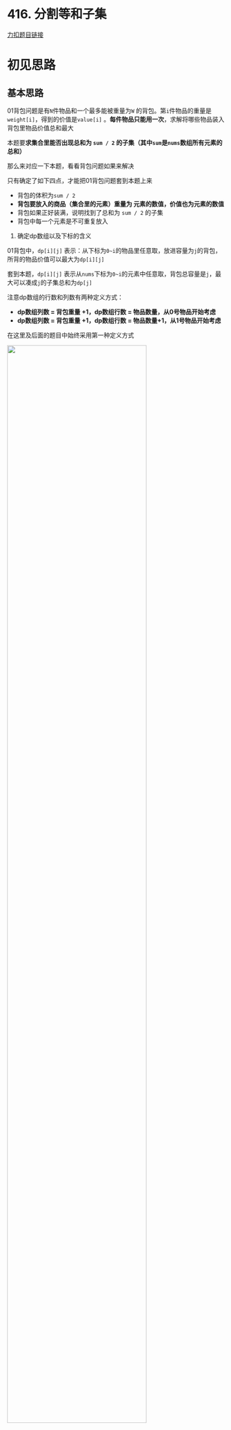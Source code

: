 # 416. 分割等和子集

[力扣题目链接](https://leetcode-cn.com/problems/partition-equal-subset-sum/)


# 初见思路

## 基本思路

01背包问题是有`N`件物品和一个最多能被重量为`W` 的背包。第`i`件物品的重量是`weight[i]`，得到的价值是`value[i]` 。<strong>每件物品只能用一次</strong>，求解将哪些物品装入背包里物品价值总和最大

本题要<strong>求集合里能否出现总和为 `sum / 2` 的子集（其中`sum`是`nums`数组所有元素的总和）</strong>

那么来对应一下本题，看看背包问题如果来解决

只有确定了如下四点，才能把01背包问题套到本题上来

- 背包的体积为`sum / 2`
- <strong>背包要放入的商品（集合里的元素）重量为 元素的数值，价值也为元素的数值</strong>
- 背包如果正好装满，说明找到了总和为 `sum / 2` 的子集
- 背包中每一个元素是不可重复放入

1. 确定dp数组以及下标的含义

01背包中，`dp[i][j]` 表示：从下标为`0~i`的物品里任意取，放进容量为`j`的背包，所背的物品价值可以最大为`dp[i][j]`

套到本题，`dp[i][j]` 表示从`nums`下标为`0~i`的元素中任意取，背包总容量是`j`，最大可以凑成`j`的子集总和为`dp[j]`

注意dp数组的行数和列数有两种定义方式：

- <strong>dp数组列数 $=$ 背包重量 $+ 1$，dp数组行数 $=$ 物品数量，从$0$号物品开始考虑</strong>
- <strong>dp数组列数 $=$ 背包重量 $+ 1$，dp数组行数 $=$ 物品数量$+ 1$，从$1$号物品开始考虑</strong>

在这里及后面的题目中始终采用第一种定义方式

<img src="../Pictures/416. 分割等和子集.png" width="80%"/>

```java
int subSum = sum / 2;//背包容量
int[][] dp = new int[nums.length][subSum + 1];
```

2. 确定递推公式

01背包中，`dp[i][j]` 表示：从下标为`0~i`的物品里任意取，放进容量为`j`的背包，所背的物品价值可以最大为`dp[i][j]`

那么可以有两个方向推出来`dp[i][j]`：

- <strong>不放物品`i`</strong>：由`dp[i - 1][j]`推出，即背包容量为`j`，里面不放物品`i`的最大价值，此时`dp[i][j]`就是`dp[i - 1][j]`。(其实就是<strong>当物品`i`的重量 $>$ 背包`j`的重量时，物品`i`无法放进背包中，所以被背包内的价值依然和前面相同</strong>）
- <strong>放物品`i`</strong>：由`dp[i - 1][j - weight[i]]`推出，`dp[i - 1][j - weight[i]]` 为背包容量为`j - weight[i]`的时候不放物品`i`的最大价值，那么`dp[i - 1][j - weight[i]] + value[i]` （`value[i]`是物品`i`的价值），就是背包放物品`i`得到的最大价值

因此01背包的递推公式为：`dp[i][j] = max(dp[i - 1][j], dp[i - 1][j - weight[i]] + value[i])`

本题，<strong>相当于背包里放入数值，那么物品`i`的重量是`nums[i]`，其价值也是`nums[i]`</strong>

所以递推公式：`dp[i][j] = max(dp[i - 1][j], dp[i - 1][j - nums[i]] + nums[i]);`

3. dp数组如何初始化

从`dp[i][j]`的定义出发，

- <strong>如果背包容量`j`为`0`的话，即`dp[i][0]`，无论是选取哪些物品，背包价值总和一定为`0`</strong>

<img src="../Pictures/416. 分割等和子集02.png" width="80%"/>

对于上述初始化，由于`int`数组元素初始值为`0`，可以省略

- 从递推公式`dp[i][j] = max(dp[i - 1][j], dp[i - 1][j - nums[i]] + nums[i]);`可以看出，`i` 是由 `i-1` 推导出来，那么`i`为`0`的时候就一定要初始化，即<strong>`dp[0][j]`（存放编号`0`的物品的时候，各个容量的背包所能存放的最大价值）必须被初始化</strong>
	- <strong>当 `j < weight[0]`的时候，`dp[0][j]` 应该是 `0`，因为背包容量比编号`0`的物品重量还小</strong>
	- <strong>当`j >= weight[0]`时，`dp[0][j]` 应该是`value[0]`，因为背包容量放足够放编号`0`物品</strong>

<img src="../Pictures/416. 分割等和子集03.png" width="80%"/>

```java
//初始化第0列全为0（省略）
for (int j = nums[0]; j <= subSum; j++){//初始化第0行
    dp[0][j] = nums[0];
}
```

- 对于其他元素，
	- 如果题目给的价值都是正整数那么非`0`下标都初始化为`0`就可以了，
	- 如果题目给的价值有负数，那么非`0`下标就要初始化为负无穷，这样才能<strong>让dp数组在递归公式的过程中取的最大的价值，而不是被初始值覆盖了</strong>

4. 确定遍历顺序

有两个遍历的维度：物品与背包重量，从递推公式`dp[i][j] = max(dp[i - 1][j], dp[i - 1][j - nums[i]] + nums[i]);`中可以看出，<strong>`dp[i][j]`是靠`dp[i-1][j]`和`dp[i - 1][j - weight[i]]`推导出来的，`dp[i-1][j]`和`dp[i - 1][j - weight[i]]` 都在`dp[i][j]`的左上角方向（包括正上方向）</strong>，因此两种遍历方式

- 先遍历物品，再遍历背包重量
- 先遍历背包重量，再遍历物品

都是可以的

由于先遍历物品，再遍历背包这个顺序更好理解，在这里及后面的题目中始终采用第一种遍历方式

```java
for (int i = 1; i < nums.length; i++){//遍历物品
    for (int j = 1; j <= subSum; j++){//遍历背包容量
        if (j < nums[i]){//背包容量不能容纳nums[i]，不选编号i的商品
            dp[i][j] = dp[i - 1][j];
        } else {//背包容量可以容纳nums[i]，选编号i的商品
            dp[i][j] = Math.max(dp[i - 1][j], dp[i - 1][j - nums[i]] + nums[i]);
        }
    }
}
```

5. 举例推导dp数组

<img src="../Pictures/416. 分割等和子集04.png" width="80%"/>

<strong>如果代码出问题了，就把dp table 打印出来，看看究竟是不是和自己推导的一样</strong>

## 边界问题

如果`nums`为`null`或者长度为`0`，直接返回`false`

## Java代码(dp数组列数 $=$ 背包重量 $+ 1$，dp数组行数 $=$ 物品数量，从$0$号物品开始考虑)
```java
class Solution {
    public boolean canPartition(int[] nums) {
        if (nums == null || nums.length == 0){
            return false;
        }

        int sum = 0;
        for (int num: nums){
            sum += num;
        }
        if (sum % 2 == 1){
            return false;
        }

        int subSum = sum / 2;//背包容量
        int[][] dp = new int[nums.length][subSum + 1];
        //初始化第0列全为0（省略）
        for (int j = nums[0]; j <= subSum; j++){//初始化第0行
            dp[0][j] = nums[0];
        }

        for (int i = 1; i < nums.length; i++){//遍历物品
            for (int j = 1; j <= subSum; j++){//遍历背包容量
                if (j < nums[i]){//背包容量不能容纳nums[i]，不选编号i的商品
                    dp[i][j] = dp[i - 1][j];
                } else {//背包容量可以容纳nums[i]，选编号i的商品
                    dp[i][j] = Math.max(dp[i - 1][j], dp[i - 1][j - nums[i]] + nums[i]);
                }
            }
        }
        return dp[nums.length - 1][subSum] == subSum;
    }
}
```

## Java代码(dp数组列数 $=$ 背包重量 $+ 1$，dp数组行数 $=$ 物品数量$+ 1$，从$1$号物品开始考虑)
```java
class Solution {
    public boolean canPartition(int[] nums) {
        if (nums == null || nums.length == 0){
            return false;
        }
        
        int sum = 0;
        for (int num: nums){
            sum += num;
        }
        if (sum % 2 == 1){
            return false;
        }

        int subSum = sum / 2;//背包容量
        int[][] dp = new int[nums.length + 1][subSum + 1];
        //初始化第0列全为0（省略）
        
        for (int i = 1; i <= nums.length; i++){//遍历物品
            for (int j = 1; j <= subSum; j++){//遍历背包容量
                if (j < nums[i - 1]){
                    dp[i][j] = dp[i - 1][j];
                } else {
                    dp[i][j] = Math.max(dp[i - 1][j], dp[i - 1][j - nums[i - 1]] + nums[i - 1]);
                }
            }
        }
        return dp[nums.length][subSum] == subSum;
    }
}
```

## 复杂度分析
- 时间复杂度：$O(n \times target)$，其中$n$为`nums`数组的长度，$target$为整个数组的元素和的一半
- 空间复杂度：$O(n \times target)$，这是dp数组的空间消耗

# 官方解法

## 基本思路(滚动数组优化)

对于背包问题其实状态都是可以压缩的

在使用二维数组的时候，递推公式：`dp[i][j] = max(dp[i - 1][j], dp[i - 1][j - weight[i]] + value[i]);`，`dp[i][j]` 表示：从下标为`0~i`的物品里任意取，放进容量为`j`的背包，所背的物品价值可以最大为`dp[i][j]`

其实可以发现<strong>如果把`dp[i - 1]`那一层拷贝到`dp[i]`上</strong>，表达式完全可以是：`dp[i][j] = max(dp[i][j], dp[i][j - weight[i]] + value[i]);`

与其把`dp[i - 1]`这一层拷贝到`dp[i]`上，不如只用一个一维数组了，只用`dp[j]`（一维数组，也可以理解是一个滚动数组）。

这就是滚动数组的由来，<strong>需要满足的条件是上一层可以重复利用，直接拷贝到当前层</strong>

1. 确定dp数组以及下标的含义

在一维dp数组中，`dp[j]`表示：容量为`j`的背包，所背的物品价值可以最大为`dp[j]`

套到本题，`dp[j]` 表示背包总容量是`j`，最大可以凑成`j`的子集总和为`dp[j]`

2. 确定递推公式

`dp[j]`可以通过`dp[j - weight[i]]`推导出来，`dp[j - weight[i]]`表示容量为`j - weight[i]`的背包所背的最大价值。

`dp[j - weight[i]] + value[i]` 表示 容量为 `j - 物品i重量` 的背包 $+$ 物品`i`的价值。（也就是容量为`j`的背包，放入物品`i`了之后的价值即：`dp[j]`）

此时`dp[j]`有两个选择：

- 取自己`dp[j]`，相当于 二维dp数组中的`dp[i-1][j]`，即不放物品`i`，
- 取`dp[j - weight[i]] + value[i]`，相当于二维dp数组中的`dp[i - 1][j - weight[i]] + value[i]`，即放物品`i`

因此01背包的递推公式为：`dp[j] = max(dp[j], dp[j - weight[i]] + value[i]);`

可以看出相对于二维dp数组的写法，就是把`dp[i][j]`中`i`的维度去掉了

本题，<strong>相当于背包里放入数值，那么物品`i`的重量是`nums[i]`，其价值也是`nums[i]`</strong>

所以递推公式：`dp[j] = max(dp[j], dp[j - nums[i]] + nums[i]);`

3. dp数组如何初始化

`dp[j]`表示：容量为`j`的背包，所背的物品价值可以最大为`dp[j]`，那么`dp[0]`就应该是`0`，因为背包容量为`0`所背的物品的最大价值就是`0`

对于其他元素，

- 如果题目给的价值都是正整数那么非`0`下标都初始化为`0`就可以了，
- 如果题目给的价值有负数，那么非`0`下标就要初始化为负无穷，这样才能<strong>让dp数组在递归公式的过程中取的最大的价值，而不是被初始值覆盖了</strong>

4. 确定遍历顺序

```java
for (int i = 0; i < nums.length; i++){//遍历物品
    for (int j = subSum; j >= nums[i]; j--){//遍历背包容量，注意是倒序遍历，而且是到nums[i]为止
        dp[j] = Math.max(dp[j], dp[j - nums[i]] + nums[i]);
    }
}
```

遍历顺序如上，<strong>在遍历背包容量时必须是从大到小，而且只能先遍历物品，再遍历背包重量，不能先遍历背包重量，再遍历物品</strong>

### 为什么在遍历背包容量时必须是从大到小？

<strong>倒序遍历是为了保证物品`i`只被放入一次！。但如果一旦正序遍历了，那么物品`i`就会被重复加入多次！</strong>

举一个例子：物品`0`的重量`weight[0] = 1`，价值`value[0] = 15`。那么在对物品`i = 0`遍历背包容量时，

如果正序遍历

- `dp[1] = dp[1 - weight[0]] + value[0] = 15`
- `dp[2] = dp[2 - weight[0]] + value[0] = 30`

此时`dp[2]`就已经是`30`了，意味着物品`0`，被放入了两次，所以不能正序遍历

如果倒序遍历

- `dp[2] = dp[2 - weight[0]] + value[0] = 15` （dp数组已经都初始化为0）
- `dp[1] = dp[1 - weight[0]] + value[0] = 15`

所以<strong>从后往前循环，每次取得状态不会和之前取得状态重合</strong>，这样每种物品就只取一次了

### 为什么二维dp数组遍历的时候不用倒序？

因为对于二维dp，`dp[i][j]`都是通过上一层即`dp[i - 1][j]`计算而来，本层的`dp[i][j]`并不会被覆盖！

### 为什么只能先遍历物品，再遍历背包重量，不能先遍历背包重量，再遍历物品？

<strong>如果遍历背包容量放在上一层，那么每个`dp[j]`就只会放入一个物品</strong>，即：背包里只放入了一个物品

5. 举例推导dp数组

<img src="../Pictures/416. 分割等和子集05.png" width="80%"/>

<strong>如果代码出问题了，就把dp table 打印出来，看看究竟是不是和自己推导的一样</strong>

## Java代码
```java
class Solution {
    public boolean canPartition(int[] nums) {
        if (nums == null || nums.length == 0){
            return false;
        }

        int sum = 0;
        for (int num: nums){
            sum += num;
        }
        if (sum % 2 == 1){
            return false;
        }

        int subSum = sum / 2;//背包容量
        int[] dp = new int[subSum + 1];
        //初始化dp[0]为0（省略）

        for (int i = 0; i < nums.length; i++){//遍历物品
            for (int j = subSum; j >= nums[i]; j--){//遍历背包容量，注意是倒序遍历，而且是到nums[i]为止
                dp[j] = Math.max(dp[j], dp[j - nums[i]] + nums[i]);
            }
        }
        return dp[subSum] == subSum;
    }
}
```

## 复杂度分析
- 时间复杂度：$O(n \times target)$，其中$n$为`nums`数组的长度，$target$为整个数组的元素和的一半
- 空间复杂度：$O(target)$，这是dp数组的空间消耗